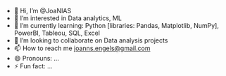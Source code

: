 - 👋 Hi, I’m @JoaNIAS
- 👀 I’m interested in Data analytics, ML
- 🌱 I’m currently learning: Python [libraries: Pandas, Matplotlib, NumPy], PowerBI, Tableou, SQL, Excel
- 💞️ I’m looking to collaborate on Data analysis projects
- 📫 How to reach me joanns.engels@gmail.com
- 😄 Pronouns: ...
- ⚡ Fun fact: ...

<!---
JoaNIAS/JoaNIAS is a ✨ special ✨ repository because its `README.md` (this file) appears on your GitHub profile.
You can click the Preview link to take a look at your changes.
--->
